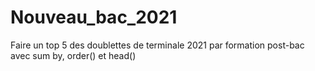 # Nouveau_bac_2021

Faire un top 5 des doublettes de terminale 2021 par formation post-bac avec sum by, order() et head()

